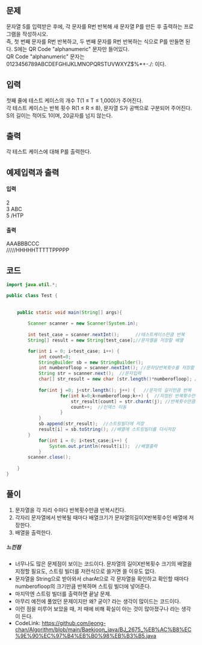 ## 문제<br>
문자열 S를 입력받은 후에, 각 문자를 R번 반복해 새 문자열 P를 만든 후 출력하는 프로그램을 작성하시오.<br>
즉, 첫 번째 문자를 R번 반복하고, 두 번째 문자를 R번 반복하는 식으로 P를 만들면 된다. S에는 QR Code "alphanumeric" 문자만 들어있다.<br>
QR Code "alphanumeric" 문자는 0123456789ABCDEFGHIJKLMNOPQRSTUVWXYZ\$%*+-./: 이다.<br> 

## 입력<br>
첫째 줄에 테스트 케이스의 개수 T(1 ≤ T ≤ 1,000)가 주어진다.<br>
각 테스트 케이스는 반복 횟수 R(1 ≤ R ≤ 8), 문자열 S가 공백으로 구분되어 주어진다. S의 길이는 적어도 1이며, 20글자를 넘지 않는다. <br>

## 출력<br>
각 테스트 케이스에 대해 P를 출력한다.<br>

## 예제입력과 출력<br>
#### 입력<br>
2<br>
3 ABC<br>
5 /HTP<br>
#### 출력<br>
AAABBBCCC<br>
/////HHHHHTTTTTPPPPP<br>
## 코드
```java
import java.util.*;

public class Test {
	
	
	public static void main(String[] args){
		
		Scanner scanner = new Scanner(System.in);
		
		int test_case = scanner.nextInt();      //테스트케이스만큼 반복
		String[] result = new String[test_case];//문자열을 저장할 배열

		for(int i = 0; i<test_case; i++) {
			int count=0;                          
			StringBuilder sb = new StringBuilder();
			int numberofloop = scanner.nextInt(); //문자당반복횟수를 저장할 변수
			String str = scanner.next();  //문자입력
			char[] str_result = new char [str.length()*numberofloop]; //반복을 완료한 문자열을 담을 배열
			
			for(int j =0; j<str.length(); j++) {   //문자의 길이만큼 반복
					for(int k=0;k<numberofloop;k++) {  //지정된 반복횟수만큼 반복
						str_result[count] = str.charAt(j); //반복횟수만큼 문자열을 반복시킴
						count++;  //인덱스 이동
					}
			}
			sb.append(str_result);  //스트링빌더에 저장
			result[i] = sb.toString(); //배열에 스트링빌더를 다시저장
		}
			for(int i = 0; i<test_case;i++) {
				System.out.println(result[i]);  //배열출력
			}
		scanner.close();
		
	}
}
  ```
  ## 풀이<br>
  1. 문자열을 각 자리 수마다 반복횟수만큼 반복시킨다.
  2. 각자리 문자열에서 반복될 때마다 배열크기가 문자열의길이X반복횟수인 배열에 저장한다.
  3. 배열을 출력한다.
  
  ##### 느낀점<br>
  - 너무나도 많은 문제점이 보이는 코드이다. 문자열의 길이X반복횟수 크기의 배열을 지정할 필요도, 스트링 빌더를 저런식으로 쓸거면 쓸 이유도 없다.
  - 문자열을 String으로 받아와서 charAt으로 각 문자열을 확인하고 확인할 때마다 numberofloop의 크기만큼 반복하며 스트링 빌더에 넣어준다.
  - 마지막엔 스트링 빌더를 출력하면 끝날 문제.
  - 아무리 예전에 풀었던 문제이지만 왜? 굳이? 라는 생각이 많이드는 코드이다.
  - 이런 점을 미루어 보았을 때, 저 때에 비해 확실이 아는 것이 많아졌구나 라는 생각이 든다.
  - CodeLink: <https://github.com/jeong-chan/Algorithm/blob/main/Baekjoon_java/BJ_2675_%EB%AC%B8%EC%9E%90%EC%97%B4%EB%B0%98%EB%B3%B5.java>
